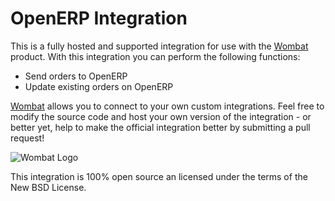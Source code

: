 # OpenERP Integration

This is a fully hosted and supported integration for use with the 
[Wombat](http://wombat.co) product. With this integration you can perform the 
following functions:

* Send orders to OpenERP
* Update existing orders on OpenERP

[Wombat](http://wombat.co) allows you to connect to your own custom 
integrations.  Feel free to modify the source code and host your own version of 
the integration - or better yet, help to make the official integration better by 
submitting a pull request!

![Wombat Logo](http://spreecommerce.com/images/wombat_logo.png)

This integration is 100% open source an licensed under the terms of the New BSD 
License.
